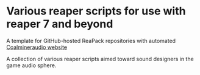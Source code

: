 # Various reaper scripts for use with reaper 7 and beyond

A template for GitHub-hosted ReaPack repositories with automated
[Coalmineraudio website](https://www.coalmineraudio.com/)

A collection of various reaper scripts aimed toward sound designers in the game audio sphere.
